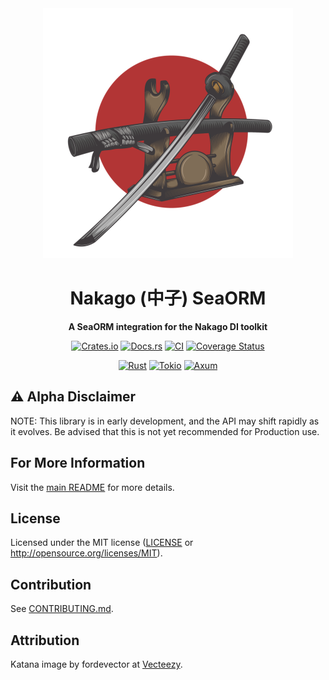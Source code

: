 <div align="center">

  <img src="https://raw.githubusercontent.com/bkonkle/nakago/main/website/static/img/katana.png" width="400" alt="A katana leaning on a stand"/>

  <h1>Nakago (中子) SeaORM</h1>

  <p>
    <strong>A SeaORM integration for the Nakago DI toolkit</strong>
  </p>

  [![Crates.io](https://img.shields.io/crates/v/nakago-axum.svg)](https://crates.io/crates/nakago-axum)
  [![Docs.rs](https://docs.rs/nakago/badge.svg)](https://docs.rs/nakago)
  [![CI](https://github.com/bkonkle/nakago/workflows/CI/badge.svg)](https://github.com/bkonkle/nakago/actions)
  [![Coverage Status](https://codecov.io/gh/bkonkle/nakago/branch/main/graph/badge.svg?token=BXEZAMHVLP)](https://codecov.io/gh/bkonkle/nakago)

  [![Rust](https://img.shields.io/badge/rust-2021-a72145?logo=rust&style=flat)](https://www.rust-lang.org)
  [![Tokio](https://img.shields.io/badge/tokio-463103?logo=rust&style=flat)](https://tokio.rs)
  [![Axum](https://img.shields.io/badge/axum-7b5312?logo=rust&style=flat)](https://crates.io/crates/axum)

</div>

## ⚠️ Alpha Disclaimer

NOTE: This library is in early development, and the API may shift rapidly as it evolves. Be advised that this is not yet recommended for Production use.

## For More Information

Visit the [main README](../README.md) for more details.

## License

Licensed under the MIT license ([LICENSE](../LICENSE) or <http://opensource.org/licenses/MIT>).

## Contribution

See [CONTRIBUTING.md](../CONTRIBUTING.md).

## Attribution

Katana image by fordevector at [Vecteezy](https://www.vecteezy.com/free-vector/katana).
